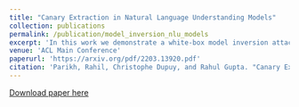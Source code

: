 ```yaml
---
title: "Canary Extraction in Natural Language Understanding Models"
collection: publications
permalink: /publication/model_inversion_nlu_models
excerpt: 'In this work we demonstrate a white-box model inversion attack on Natural Language Understanding models. We show that an adversary can obtain sensitive information from the training data if given access to the model parameters.'
venue: 'ACL Main Conference'
paperurl: 'https://arxiv.org/pdf/2203.13920.pdf'
citation: 'Parikh, Rahil, Christophe Dupuy, and Rahul Gupta. "Canary Extraction in Natural Language Understanding Models." arXiv preprint arXiv:2203.13920 (2022).'
---
```

[Download paper here](https://arxiv.org/pdf/2203.13920.pdf)
